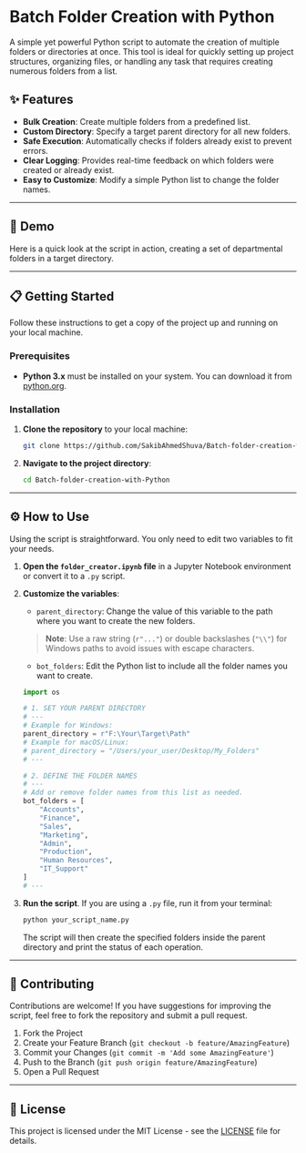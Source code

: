 # Batch Folder Creation with Python

A simple yet powerful Python script to automate the creation of multiple folders or directories at once. This tool is ideal for quickly setting up project structures, organizing files, or handling any task that requires creating numerous folders from a list.

## ✨ Features

  - **Bulk Creation**: Create multiple folders from a predefined list.
  - **Custom Directory**: Specify a target parent directory for all new folders.
  - **Safe Execution**: Automatically checks if folders already exist to prevent errors.
  - **Clear Logging**: Provides real-time feedback on which folders were created or already exist.
  - **Easy to Customize**: Modify a simple Python list to change the folder names.

-----

## 🚀 Demo

Here is a quick look at the script in action, creating a set of departmental folders in a target directory.

-----

## 📋 Getting Started

Follow these instructions to get a copy of the project up and running on your local machine.

### Prerequisites

  - **Python 3.x** must be installed on your system. You can download it from [python.org](https://www.python.org/).

### Installation

1.  **Clone the repository** to your local machine:
    ```sh
    git clone https://github.com/SakibAhmedShuva/Batch-folder-creation-with-Python.git
    ```
2.  **Navigate to the project directory**:
    ```sh
    cd Batch-folder-creation-with-Python
    ```

-----

## ⚙️ How to Use

Using the script is straightforward. You only need to edit two variables to fit your needs.

1.  **Open the `folder_creator.ipynb` file** in a Jupyter Notebook environment or convert it to a `.py` script.

2.  **Customize the variables**:

      - `parent_directory`: Change the value of this variable to the path where you want to create the new folders.

    > **Note**: Use a raw string (`r"..."`) or double backslashes (`"\\"`) for Windows paths to avoid issues with escape characters.

      - `bot_folders`: Edit the Python list to include all the folder names you want to create.

    <!-- end list -->

    ```python
    import os

    # 1. SET YOUR PARENT DIRECTORY
    # ---
    # Example for Windows:
    parent_directory = r"F:\Your\Target\Path"
    # Example for macOS/Linux:
    # parent_directory = "/Users/your_user/Desktop/My_Folders"
    # ---

    # 2. DEFINE THE FOLDER NAMES
    # ---
    # Add or remove folder names from this list as needed.
    bot_folders = [
        "Accounts",
        "Finance",
        "Sales",
        "Marketing",
        "Admin",
        "Production",
        "Human Resources",
        "IT_Support"
    ]
    # ---
    ```

3.  **Run the script**. If you are using a `.py` file, run it from your terminal:

    ```sh
    python your_script_name.py
    ```

    The script will then create the specified folders inside the parent directory and print the status of each operation.

-----

## 🤝 Contributing

Contributions are welcome\! If you have suggestions for improving the script, feel free to fork the repository and submit a pull request.

1.  Fork the Project
2.  Create your Feature Branch (`git checkout -b feature/AmazingFeature`)
3.  Commit your Changes (`git commit -m 'Add some AmazingFeature'`)
4.  Push to the Branch (`git push origin feature/AmazingFeature`)
5.  Open a Pull Request

-----

## 📜 License

This project is licensed under the MIT License - see the [LICENSE](LICENSE) file for details.
